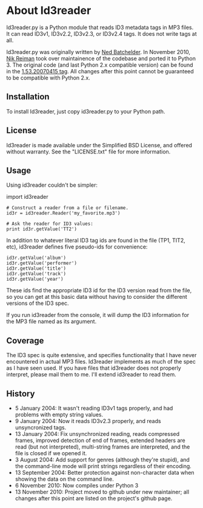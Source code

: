 About Id3reader
===============
Id3reader.py is a Python module that reads ID3 metadata tags in MP3 files.  It can read ID3v1, ID3v2.2, ID3v2.3, or ID3v2.4 tags.  It does not write tags at all.

Id3reader.py was originally written by [Ned Batchelder](http://nedbatchelder.com/).  In November 2010, [Nik Reiman](http://www.nikreiman.com) took over maintainence of the codebase and ported it to Python 3.  The original code (and last Python 2.x compatible version) can be found in the [1.53.20070415 tag](https://github.com/nikreiman/id3reader/tree/1.53.20070415).  All changes after this point cannot be guaranteed to be compatible with Python 2.x.

Installation
------------
To install Id3reader, just copy id3reader.py to your Python path.

License
-------
Id3reader is made available under the Simplified BSD License, and offered without warranty.  See the "LICENSE.txt" file for more information.

Usage
-----
Using id3reader couldn't be simpler:

import id3reader

    # Construct a reader from a file or filename.
    id3r = id3reader.Reader('my_favorite.mp3')

    # Ask the reader for ID3 values:
    print id3r.getValue('TT2')

In addition to whatever literal ID3 tag ids are found in the file (TP1, TIT2, etc), id3reader defines five pseudo-ids for convenience:

    id3r.getValue('album')
    id3r.getValue('performer')
    id3r.getValue('title')
    id3r.getValue('track')
    id3r.getValue('year')

These ids find the appropriate ID3 id for the ID3 version read from the file, so you can get at this basic data without having to consider the different versions of the ID3 spec.

If you run id3reader from the console, it will dump the ID3 information for the MP3 file named as its argument.

Coverage
--------
The ID3 spec is quite extensive, and specifies functionality that I have never encountered in actual MP3 files. Id3reader implements as much of the spec as I have seen used. If you have files that id3reader does not properly interpret, please mail them to me. I'll extend id3reader to read them.

History
-------
* 5 January 2004: It wasn't reading ID3v1 tags properly, and had problems with empty string values.
* 9 January 2004: Now it reads ID3v2.3 properly, and reads unsyncronized tags.
* 13 January 2004: Fix unsynchronized reading, reads compressed frames, improved detection of end of frames, extended headers are read (but not interpreted), multi-string frames are interpreted, and the file is closed if we opened it.
* 3 August 2004: Add support for genres (although they're stupid), and the command-line mode will print strings regardless of their encoding.
* 13 September 2004: Better protection against non-character data when showing the data on the command line.
* 6 November 2010: Now compiles under Python 3
* 13 November 2010: Project moved to github under new maintainer; all changes after this point are listed on the project's github page.
